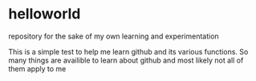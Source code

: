 # helloworld
repository for the sake of my own learning and experimentation

This is a simple test to help me learn github and its various functions. So many things are availible to learn about github and most likely not all of them apply to me
